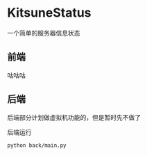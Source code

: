 # KitsuneStatus

一个简单的服务器信息状态

## 前端
咕咕咕

## 后端
后端部分计划做虚拟机功能的，但是暂时先不做了

后端运行
``` shell
python back/main.py
```